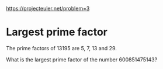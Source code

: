 https://projecteuler.net/problem=3

# Largest prime factor

The prime factors of 13195 are 5, 7, 13 and 29.

What is the largest prime factor of the number 600851475143?
